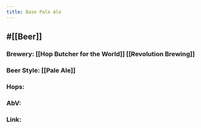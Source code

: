 ```yaml
---
title: Base Pale Ale
---
```


## #[[Beer]]
### Brewery: [[Hop Butcher for the World]] [[Revolution Brewing]]

### Beer Style: [[Pale Ale]]

### Hops:

### AbV:

### Link:
